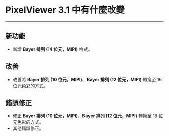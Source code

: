 ﻿# PixelViewer 3.1 中有什麼改變
 ---

## 新功能
+ 新增 **Bayer 排列 (14 位元，MIPI)** 格式。

## 改善
+ 改善將 **Bayer 排列 (10 位元，MIPI)**、**Bayer 排列 (12 位元，MIPI)** 轉換至 16 位元色彩的方式。

## 錯誤修正
+ 修正 **Bayer 排列 (10 位元，MIPI)**、**Bayer 排列 (12 位元，MIPI)** 轉換至 16 位元色彩的方式。
+ 其他錯誤修正。